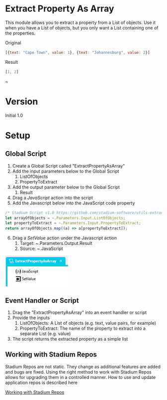 # Extract Property As Array <!-- omit in toc -->

This module allows you to extract a property from a List of objects. Use it when you have a List of objects, but you only want a List containing one of the properties. 

Original
```javascript
[{text: "Cape Town", value: 1}, {text: "Johannesburg", value: 2}]
```

Result
```javascript
[1, 2]
```

~[](images/View.gif)

# Version
Initial 1.0

# Setup

## Global Script
1. Create a Global Script called "ExtractPropertyAsArray"
2. Add the input parameters below to the Global Script
   1. ListOfObjects
   2. PropertyToExtract
3. Add the output parameter below to the Global Script
   1. Result
4. Drag a *JavaScript* action into the script
5. Add the Javascript below into the JavaScript code property
```javascript
/* Stadium Script v1.0 https://github.com/stadium-software/utils-extract-property-as-array */
let arrayOfObjects = ~.Parameters.Input.ListOfObjects;
let propertyToExtract = ~.Parameters.Input.PropertyToExtract;
return arrayOfObjects.map((a) => a[propertyToExtract]);
```
6. Drag a *SetValue* action under the Javascript action
   1. Target: ~.Parameters.Output.Result
   2. Source: ~.JavaScript

![](images/ScriptView.png)

## Event Handler or Script
1. Drag the "ExtractPropertyAsArray" into an event handler or script
2. Provide the inputs
   1. ListOfObjects: A List of objects (e.g. text, value pairs, for example)
   2. PropertyToExtract: The name of the property to extract into a separate List (e.g. value)
3. The script returns the extracted property as a simple list

## Working with Stadium Repos
Stadium Repos are not static. They change as additional features are added and bugs are fixed. Using the right method to work with Stadium Repos allows for upgrading them in a controlled manner. How to use and update application repos is described here 

[Working with Stadium Repos](https://github.com/stadium-software/samples-upgrading)